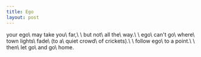```yaml
---
title: Ego
layout: post
---
```

your ego\\
may take you\\
far,\\
\\
but not\\
all the\\
way.\\
\\
ego\\
can't go\\
where\\
town lights\\
fade\\
(to a\\
quiet crowd\\
of crickets).\\
\\
follow ego\\
to a point.\\
\\
then\\
let go\\
and go\\
home.
